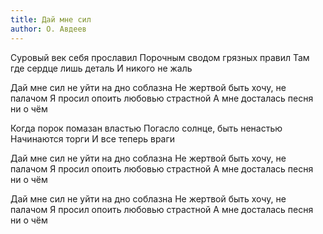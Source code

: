 ```yaml
---
title: Дай мне сил
author: О. Авдеев
---
```


Суровый век себя прославил
Порочным сводом грязных правил
Там где сердце лишь деталь
И никого не жаль

Дай мне сил не уйти на дно соблазна
Не жертвой быть хочу, не палачом
Я просил опоить любовью страстной
А мне досталась песня ни о чём

Когда порок помазан властью
Погасло солнце, быть ненастью
Начинаются торги
И все теперь враги

Дай мне сил не уйти на дно соблазна
Не жертвой быть хочу, не палачом
Я просил опоить любовью страстной
А мне досталась песня ни о чём

Дай мне сил не уйти на дно соблазна
Не жертвой быть хочу, не палачом
Я просил опоить любовью страстной
А мне досталась песня ни о чём
